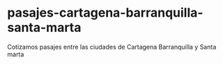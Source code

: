 # pasajes-cartagena-barranquilla-santa-marta
Cotizamos pasajes entre las ciudades de Cartagena Barranquilla y Santa marta 
